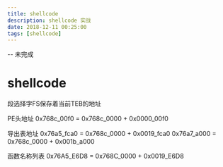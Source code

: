 ```yaml
---
title: shellcode
description: shellcode 实战
date: 2018-12-11 00:25:00
tags: [shellcode]
---
```


-- 未完成

# shellcode

段选择字FS保存着当前TEB的地址

PE头地址 0x768c_00f0 = 0x768c_0000 + 0x0000_00f0

导出表地址 0x76a5_fca0 = 0x768c_0000 + 0x0019_fca0
          0x76a7_a000 = 0x768c_0000 + 0x001b_a000

函数名称列表 0x76A5_E6D8 = 0x768C_0000 + 0x0019_E6D8